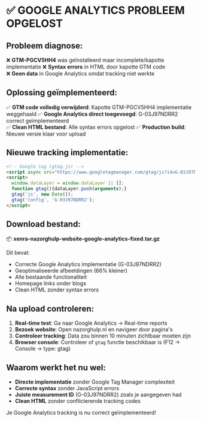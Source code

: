 # ✅ GOOGLE ANALYTICS PROBLEEM OPGELOST

## Probleem diagnose:
❌ **GTM-PGCV5HH4** was geïnstalleerd maar incomplete/kapotte implementatie
❌ **Syntax errors** in HTML door kapotte GTM code  
❌ **Geen data** in Google Analytics omdat tracking niet werkte

## Oplossing geïmplementeerd:
✅ **GTM code volledig verwijderd**: Kapotte GTM-PGCV5HH4 implementatie weggehaald
✅ **Google Analytics direct toegevoegd**: G-03J97NDRR2 correct geïmplementeerd  
✅ **Clean HTML bestand**: Alle syntax errors opgelost
✅ **Production build**: Nieuwe versie klaar voor upload

## Nieuwe tracking implementatie:
```html
<!-- Google tag (gtag.js) -->
<script async src="https://www.googletagmanager.com/gtag/js?id=G-03J97NDRR2"></script>
<script>
  window.dataLayer = window.dataLayer || [];
  function gtag(){dataLayer.push(arguments);}
  gtag('js', new Date());
  gtag('config', 'G-03J97NDRR2');
</script>
```

## Download bestand:
📦 **xenra-nazorghulp-website-google-analytics-fixed.tar.gz**

Dit bevat:
- Correcte Google Analytics implementatie (G-03J97NDRR2)
- Geoptimaliseerde afbeeldingen (66% kleiner)
- Alle bestaande functionaliteit
- Homepage links onder blogs
- Clean HTML zonder syntax errors

## Na upload controleren:
1. **Real-time test**: Ga naar Google Analytics → Real-time reports
2. **Bezoek website**: Open nazorghulp.nl en navigeer door pagina's
3. **Controleer tracking**: Data zou binnen 10 minuten zichtbaar moeten zijn
4. **Browser console**: Controleer of `gtag` functie beschikbaar is (F12 → Console → type: gtag)

## Waarom werkt het nu wel:
- **Directe implementatie** zonder Google Tag Manager complexiteit
- **Correcte syntax** zonder JavaScript errors
- **Juiste measurement ID** (G-03J97NDRR2) zoals je aangegeven had
- **Clean HTML** zonder conflicterende tracking codes

Je Google Analytics tracking is nu correct geïmplementeerd!